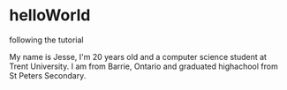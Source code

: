 # helloWorld
following the tutorial

My name is Jesse, I'm 20 years old and a computer science student at Trent University. I am from Barrie, Ontario and graduated highachool from St Peters Secondary. 
